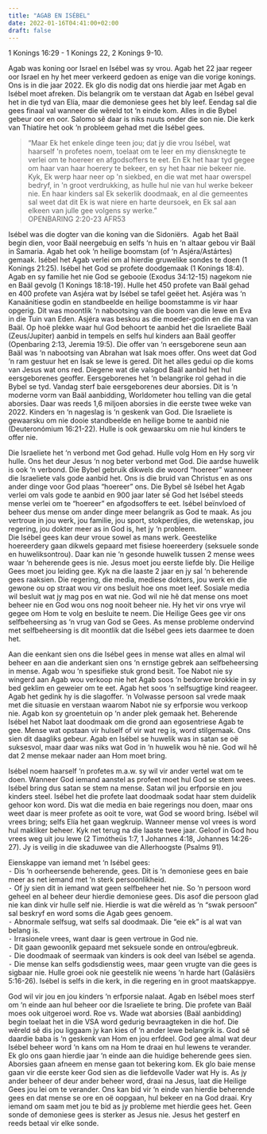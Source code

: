 ```yaml
---
title: "AGAB EN ISÉBEL"
date: 2022-01-16T04:41:00+02:00
draft: false
---
```

<html>
 <head></head>
 <body>
  <p>1 Konings 16:29 - 1 Konings 22, 2 Konings 9-10.</p>
  <p>Agab was koning oor Israel en Isébel was sy vrou. Agab het 22 jaar regeer oor Israel en hy het meer verkeerd gedoen as enige van die vorige konings. Ons is in die jaar 2022. Ek glo dis nodig dat ons hierdie jaar met Agab en Isébel moet afreken. Dis belangrik om te verstaan dat Agab en Isébel geval het in die tyd van Elía, maar die demoniese gees het bly leef. Eendag sal die gees finaal val wanneer die wêreld tot ‘n einde kom. Alles in die Bybel gebeur oor en oor. Salomo sê daar is niks nuuts onder die son nie. Die kerk van Thiatíre het ook ‘n probleem gehad met die Isébel gees.</p>
  <blockquote>
   <p>“Maar Ek het enkele dinge teen jou; dat jy die vrou Isébel, wat haarself 'n profetes noem, toelaat om te leer en my diensknegte te verlei om te hoereer en afgodsoffers te eet. En Ek het haar tyd gegee om haar van haar hoerery te bekeer, en sy het haar nie bekeer nie. Kyk, Ek werp haar neer op 'n siekbed, en die wat met haar owerspel bedryf, in 'n groot verdrukking, as hulle hul nie van hul werke bekeer nie. En haar kinders sal Ek sekerlik doodmaak, en al die gemeentes sal weet dat dit Ek is wat niere en harte deursoek, en Ek sal aan elkeen van julle gee volgens sy werke.”<br>‭‭OPENBARING‬ ‭2:20-23‬ ‭AFR53‬‬</p>
  </blockquote>
  <p>Isébel was die dogter van die koning van die Sidoniërs. &nbsp;Agab het Baäl begin dien, voor Baäl neergebuig en selfs ‘n huis en ‘n altaar gebou vir Baäl in Samaria. Agab het ook ‘n heilige boomstam (of ‘n Asjéra/Astártes) gemaak. Isébel het Agab verlei om al hierdie gruwelike sondes te doen (1 Konings 21:25). Isébel het God se profete doodgemaak (1 Konings 18:4). Agab en sy familie het nie God se gebooie (Exodus 34:12-15) nagekom nie en Baäl gevolg (1 Konings 18:18-19). Hulle het 450 profete van Baäl gehad en 400 profete van Asjéra wat by Isébel se tafel geëet het. Asjéra was ‘n Kanaänitiese godin en standbeelde en heilige boomstamme is vir haar opgerig. Dit was moontlik ‘n nabootsing van die boom van die lewe en Eva in die Tuin van Eden. Asjéra was beskou as die moeder-godin en die ma van Baäl. Op hoë plekke waar hul God behoort te aanbid het die Israeliete Baäl (Zeus/Jupiter) aanbid in tempels en selfs hul kinders aan Baäl geoffer (Openbaring 2:13, Jeremia 19:5). Die offer van ‘n eersgeborene seun aan Baäl was ‘n nabootsing van Abrahan wat Isak moes offer. Ons weet dat God ‘n ram gestuur het en Isak se lewe is gered. Dit het alles gedui op die koms van Jesus wat ons red. Diegene wat die valsgod Baäl aanbid het hul eersgeborenes geoffer. Eersgeborenes het ‘n belangrike rol gehad in die Bybel se tyd. Vandag sterf baie eersgeborenes deur aborsies. Dit is ‘n moderne vorm van Baäl aanbidding, Worldometer hou telling van die getal aborsies. Daar was reeds 1,6 miljoen aborsies in die eerste twee weke van 2022. Kinders en ‘n nageslag is ‘n geskenk van God. Die Israeliete is gewaarsku om nie dooie standbeelde en heilige bome te aanbid nie (Deuteronómium 16:21-22). Hulle is ook gewaarsku om nie hul kinders te offer nie.</p>
  <p>Die Israeliete het ‘n verbond met God gehad. Hulle volg Hom en Hy sorg vir hulle. Ons het deur Jesus ‘n nog beter verbond met God. Die aardse huwelik is ook ‘n verbond. Die Bybel gebruik dikwels die woord “hoereer” wanneer die Israeliete vals gode aanbid het. Ons is die bruid van Christus en as ons ander dinge voor God plaas “hoereer” ons. Die Bybel sê Isébel het Agab verlei om vals gode te aanbid en 900 jaar later sê God het Isébel steeds mense verlei om te “hoereer” en afgodsoffers te eet. Isébel beïnvloed of beheer dus mense om ander dinge meer belangrik as God te maak. As jou vertroue in jou werk, jou familie, jou sport, stokperdjies, die wetenskap, jou regering, jou dokter meer as in God is, het jy ‘n probleem.&nbsp;<br>Die Isébel gees kan deur vroue sowel as mans werk. Geestelike hoereerdery gaan dikwels gepaard met fisiese hoereerdery (seksuele sonde en huweliksontrou). Daar kan nie ‘n gesonde huwelik tussen 2 mense wees waar ‘n beherende gees is nie. Jesus moet jou eerste liefde bly. Die Heilige Gees moet jou leiding gee. Kyk na die laaste 2 jaar en jy sal ‘n beherende gees raaksien. Die regering, die media, mediese dokters, jou werk en die gewone ou op straat wou vir ons besluit hoe ons moet leef. Sosiale media wil besluit wat jy mag pos en wat nie. God wil nie hê dat mense ons moet beheer nie en God wou ons nog nooit beheer nie. Hy het vir ons vrye wil gegee om Hom te volg en besluite te neem. Die Heilige Gees gee vir ons selfbeheersing as ‘n vrug van God se Gees. As mense probleme ondervind met selfbeheersing is dit moontlik dat die Isébel gees iets daarmee te doen het.</p>
  <p>Aan die eenkant sien ons die Isébel gees in mense wat alles en almal wil beheer en aan die anderkant sien ons ‘n ernstige gebrek aan selfbeheersing in mense. Agab wou ‘n spesifieke stuk grond besit. Toe Nabot nie sy wingerd aan Agab wou verkoop nie het Agab soos ‘n bedorwe brokkie in sy bed geklim en geweier om te eet. Agab het soos ‘n selfsugtige kind reageer. Agab het gedink hy is die slagoffer. ‘n Volwasse persoon sal vrede maak met die situasie en verstaan waarom Nabot nie sy erfporsie wou verkoop nie. Agab kon sy groentetuin op ‘n ander plek gemaak het. Beherende Isébel het Nabot laat doodmaak om die grond aan egosentriese Agab te gee. Mense wat opstaan vir hulself of vir wat reg is, word stilgemaak. Ons sien dit daagliks gebeur. Agab en Isébel se huwelik was in satan se oë suksesvol, maar daar was niks wat God in ‘n huwelik wou hê nie. God wil hê dat 2 mense mekaar nader aan Hom moet bring.</p>
  <p>Isébel noem haarself ‘n profetes m.a.w. sy wil vir ander vertel wat om te doen. Wanneer God iemand aanstel as profeet moet hul God se stem wees. Isébel bring dus satan se stem na mense. Satan wil jou erfporsie en jou kinders steel. Isébel het die profete laat doodmaak sodat haar stem duidelik gehoor kon word. Dis wat die media en baie regerings nou doen, maar ons weet daar is meer profete as ooit te vore, wat God se woord bring. Isébel wil vrees bring; selfs Elía het gaan wegkruip. Wanneer mense vol vrees is word hul makliker beheer. Kyk net terug na die laaste twee jaar. Geloof in God hou vrees weg uit jou lewe (2 Timótheüs 1:7, 1 Johannes 4:18, Johannes 14:26-27). Jy is veilig in die skaduwee van die Allerhoogste (Psalms 91).</p>
  <p>Eienskappe van iemand met ‘n Isébel gees:<br>⁃ Dis ‘n oorheersende beherende, gees. Dit is ‘n demoniese gees en baie meer as net iemand met ‘n sterk persoonlikheid.<br>⁃ Of jy sien dit in iemand wat geen selfbeheer het nie. So ‘n persoon word geheel en al beheer deur hierdie demoniese gees. Dis asof die persoon glad nie kan dink vir hulle self nie. Hierdie is wat die wêreld as ‘n “swak persoon” sal beskryf en word soms die Agab gees genoem.&nbsp;<br>⁃ Abnormale selfsug, wat selfs sal doodmaak. Die “eie ek” is al wat van belang is.<br>⁃ Irrasionele vrees, want daar is geen vertroue in God nie.<br>⁃ Dit gaan gewoonlik gepaard met seksuele sonde en ontrou/egbreuk.<br>⁃ Die doodmaak of seermaak van kinders is ook deel van Isébel se agenda.<br>⁃ Die mense kan selfs godsdienstig wees, maar geen vrugte van die gees is sigbaar nie. Hulle groei ook nie geestelik nie weens ‘n harde hart (Galásiërs 5:16-26). Isébel is selfs in die kerk, in die regering en in groot maatskappye.</p>
  <p>God wil vir jou en jou kinders ‘n erfporsie nalaat. Agab en Isébel moes sterf om ‘n einde aan hul beheer oor die Israeliete te bring. Die profete van Baäl moes ook uitgeroei word. Roe vs. Wade wat aborsies (Baäl aanbidding) begin toelaat het in die VSA word gedurig bevraagteken in die hof. Die wêreld sê dis jou liggaam jy kan kies of ‘n ander lewe belangrik is. God sê daardie baba is ‘n geskenk van Hom en jou erfdeel. God gee almal wat deur Isébel beheer word ‘n kans om na Hom te draai en hul lewens te verander. Ek glo ons gaan hierdie jaar ‘n einde aan die huidige beherende gees sien. Aborsies gaan afneem en mense gaan tot bekering kom. Ek glo baie mense gaan vir die eerste keer God sien as die liefdevolle Vader wat Hy is. As jy ander beheer of deur ander beheer word, draai na Jesus, laat die Heilige Gees jou lei om te verander. Ons kan bid vir ‘n einde van hierdie beherende gees en dat mense se ore en oë oopgaan, hul bekeer en na God draai. Kry iemand om saam met jou te bid as jy probleme met hierdie gees het. Geen sonde of demoniese gees is sterker as Jesus nie. Jesus het gesterf en reeds betaal vir elke sonde.&nbsp;</p>
 </body>
</html>